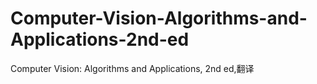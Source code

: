 # Computer-Vision-Algorithms-and-Applications-2nd-ed
Computer Vision: Algorithms and Applications, 2nd ed,翻译
